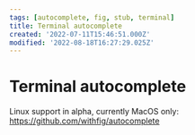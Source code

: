 ```yaml
---
tags: [autocomplete, fig, stub, terminal]
title: Terminal autocomplete
created: '2022-07-11T15:46:51.000Z'
modified: '2022-08-18T16:27:29.025Z'
---
```


# Terminal autocomplete

Linux support in alpha, currently MacOS only:
https://github.com/withfig/autocomplete
